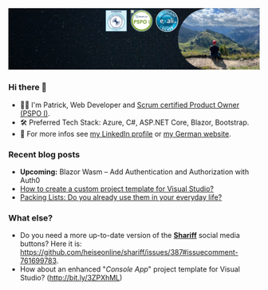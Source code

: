 <img src="https://github.com/pbru87/pbru87/blob/main/LinkedIn-Background.png" alt=""/>

<!-- Notiz: LinkedIn-Bild verursacht weißen Streifen im DarkMode
<img src="https://media-exp1.licdn.com/dms/image/D4E16AQHfEwz5QDh6vQ/profile-displaybackgroundimage-shrink_350_1400/0/1662969339956?e=1668643200&v=beta&t=svI4GoCHpURtTRZkihiD1p4No3d09Pu5QhOrmqxZ_Js" alt=""/>
-->

### Hi there 👋

- 👨‍💻 I'm Patrick, Web Developer and [Scrum certified Product Owner (PSPO I)](https://www.scrum.org/user/726482).
- 🛠️ Preferred Tech Stack: Azure, C#, ASP.NET Core, Blazor, Bootstrap.
- 🧭 For more infos see [my LinkedIn profile](https://www.linkedin.com/in/patrick-brunck/) or [my German website](https://www.patrick-brunck.de/).

### Recent blog posts

- **Upcoming:** Blazor Wasm – Add Authentication and Authorization with Auth0
- [How to create a custom project template for Visual Studio?](http://bit.ly/3WuFlUX)
- [Packing Lists: Do you already use them in your everyday life?](http://bit.ly/3XQw4aL)

### What else?

- Do you need a more up-to-date version of the **[Shariff](https://github.com/heiseonline/shariff)** social media buttons? Here it is: https://github.com/heiseonline/shariff/issues/387#issuecomment-761699783.
- How about an enhanced "*Console App*" project template for Visual Studio? (http://bit.ly/3ZPXhML)

<!--
<img src="https://images.unsplash.com/photo-1614730321146-b6fa6a46bcb4?ixlib=rb-1.2.1&ixid=MnwxMjA3fDB8MHxwaG90by1wYWdlfHx8fGVufDB8fHx8&auto=format&fit=clamp&w=3774&h=250&q=80" alt=""/>

**pbru87/pbru87** is a ✨ _special_ ✨ repository because its `README.md` (this file) appears on your GitHub profile.

Here are some ideas to get you started:

- 🔭 I’m currently working on ...
- 🌱 I’m currently learning ...
- 👯 I’m looking to collaborate on ...
- 🤔 I’m looking for help with ...
- 💬 Ask me about ...
- 📫 How to reach me: ...
- 😄 Pronouns: ...
- ⚡ Fun fact: ...
-->
